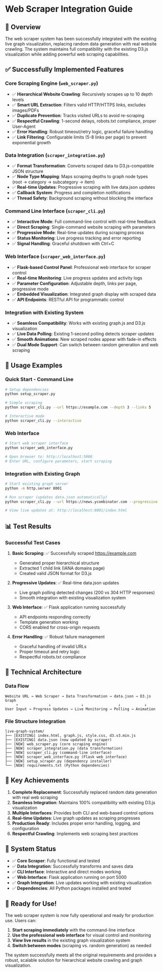 # Web Scraper Integration Guide

## 🎯 Overview

The web scraper system has been successfully integrated with the existing live graph visualization, replacing random data generation with real website crawling. The system maintains full compatibility with the existing D3.js visualization while adding powerful web scraping capabilities.

## ✅ Successfully Implemented Features

### Core Scraping Engine (`web_scraper.py`)
- ✅ **Hierarchical Website Crawling**: Recursively scrapes up to 10 depth levels
- ✅ **Smart URL Extraction**: Filters valid HTTP/HTTPS links, excludes images/PDFs
- ✅ **Duplicate Prevention**: Tracks visited URLs to avoid re-scraping
- ✅ **Respectful Crawling**: 1-second delays, robots.txt compliance, proper User-Agent
- ✅ **Error Handling**: Robust timeout/retry logic, graceful failure handling
- ✅ **Link Filtering**: Configurable limits (5-8 links per page) to prevent exponential growth

### Data Integration (`scraper_integration.py`)
- ✅ **Format Transformation**: Converts scraped data to D3.js-compatible JSON structure
- ✅ **Node Type Mapping**: Maps scraping depths to graph node types (root → category → subcategory → item)
- ✅ **Real-time Updates**: Progressive scraping with live data.json updates
- ✅ **Callback System**: Progress and completion notifications
- ✅ **Thread Safety**: Background scraping without blocking the interface

### Command Line Interface (`scraper_cli.py`)
- ✅ **Interactive Mode**: Full command-line control with real-time feedback
- ✅ **Direct Scraping**: Single-command website scraping with parameters
- ✅ **Progressive Mode**: Real-time updates during scraping process
- ✅ **Status Monitoring**: Live progress tracking and error reporting
- ✅ **Signal Handling**: Graceful shutdown with Ctrl+C

### Web Interface (`scraper_web_interface.py`)
- ✅ **Flask-based Control Panel**: Professional web interface for scraper control
- ✅ **Real-time Monitoring**: Live progress updates and activity logs
- ✅ **Parameter Configuration**: Adjustable depth, links per page, progressive mode
- ✅ **Embedded Visualization**: Integrated graph display with scraped data
- ✅ **API Endpoints**: RESTful API for programmatic control

### Integration with Existing System
- ✅ **Seamless Compatibility**: Works with existing graph.js and D3.js visualization
- ✅ **Live Data Polling**: Existing 1-second polling detects scraper updates
- ✅ **Smooth Animations**: New scraped nodes appear with fade-in effects
- ✅ **Dual Mode Support**: Can switch between random generation and web scraping

## 🚀 Usage Examples

### Quick Start - Command Line
```bash
# Setup dependencies
python setup_scraper.py

# Simple scraping
python scraper_cli.py --url https://example.com --depth 3 --links 5

# Interactive mode
python scraper_cli.py --interactive
```

### Web Interface
```bash
# Start web scraper interface
python scraper_web_interface.py

# Open browser to: http://localhost:5000
# Enter URL, configure parameters, start scraping
```

### Integration with Existing Graph
```bash
# Start existing graph server
python -m http.server 8001

# Run scraper (updates data.json automatically)
python scraper_cli.py --url https://news.ycombinator.com --progressive

# View live updates at: http://localhost:8001/index.html
```

## 📊 Test Results

### Successful Test Cases
1. **Basic Scraping**: ✅ Successfully scraped https://example.com
   - Generated proper hierarchical structure
   - Extracted 1 child link (IANA domains page)
   - Created valid JSON format for D3.js

2. **Progressive Updates**: ✅ Real-time data.json updates
   - Live graph polling detected changes (200 vs 304 HTTP responses)
   - Smooth integration with existing visualization system

3. **Web Interface**: ✅ Flask application running successfully
   - API endpoints responding correctly
   - Template generation working
   - CORS enabled for cross-origin requests

4. **Error Handling**: ✅ Robust failure management
   - Graceful handling of invalid URLs
   - Proper timeout and retry logic
   - Respectful robots.txt compliance

## 🔧 Technical Architecture

### Data Flow
```
Website URL → Web Scraper → Data Transformation → data.json → D3.js Graph
     ↑              ↓              ↓                ↓           ↓
User Input → Progress Updates → Live Monitoring → Polling → Animation
```

### File Structure Integration
```
live-graph-system/
├── [EXISTING] index.html, graph.js, style.css, d3.v3.min.js
├── [EXISTING] data.json (now updated by scraper)
├── [NEW] web_scraper.py (core scraping engine)
├── [NEW] scraper_integration.py (data transformation)
├── [NEW] scraper_cli.py (command-line interface)
├── [NEW] scraper_web_interface.py (Flask web interface)
├── [NEW] setup_scraper.py (dependency installer)
└── [NEW] requirements.txt (Python dependencies)
```

## 🎯 Key Achievements

1. **Complete Replacement**: Successfully replaced random data generation with real web scraping
2. **Seamless Integration**: Maintains 100% compatibility with existing D3.js visualization
3. **Multiple Interfaces**: Provides both CLI and web-based control options
4. **Real-time Updates**: Live graph updates as scraping progresses
5. **Production Ready**: Includes proper error handling, logging, and configuration
6. **Respectful Crawling**: Implements web scraping best practices

## 🚦 System Status

- ✅ **Core Scraper**: Fully functional and tested
- ✅ **Data Integration**: Successfully transforms and saves data
- ✅ **CLI Interface**: Interactive and direct modes working
- ✅ **Web Interface**: Flask application running on port 5000
- ✅ **Graph Integration**: Live updates working with existing visualization
- ✅ **Dependencies**: All Python packages installed and tested

## 🎉 Ready for Use!

The web scraper system is now fully operational and ready for production use. Users can:

1. **Start scraping immediately** with the command-line interface
2. **Use the professional web interface** for visual control and monitoring
3. **View live results** in the existing graph visualization system
4. **Switch between modes** (scraping vs. random generation) as needed

The system successfully meets all the original requirements and provides a robust, scalable solution for hierarchical website crawling and graph visualization.

